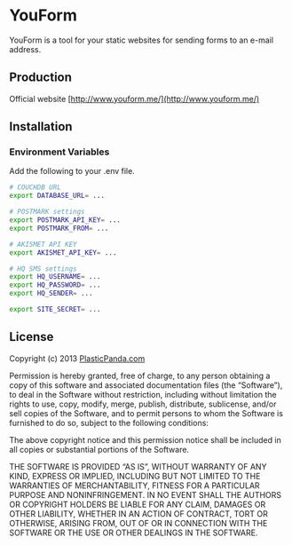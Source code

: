 YouForm
=======
YouForm is a tool for your static websites for sending forms to an e-mail address.
## Production ##
Official website [http://www.youform.me/](http://www.youform.me/)
## Installation ##
### Environment Variables ###
Add the following to your .env file.
```bash
# COUCHDB URL
export DATABASE_URL= ...

# POSTMARK settings
export POSTMARK_API_KEY= ...
export POSTMARK_FROM= ...

# AKISMET API KEY
export AKISMET_API_KEY= ...

# HQ SMS settings
export HQ_USERNAME= ...
export HQ_PASSWORD= ...
export HQ_SENDER= ...

export SITE_SECRET= ...
```
## License ##

Copyright (c) 2013 [PlasticPanda.com](http://www.plasticpanda.com/)

Permission is hereby granted, free of charge, to any person obtaining a copy of this software and associated documentation files (the “Software”), to deal in the Software without restriction, including without limitation the rights to use, copy, modify, merge, publish, distribute, sublicense, and/or sell copies of the Software, and to permit persons to whom the Software is furnished to do so, subject to the following conditions:

The above copyright notice and this permission notice shall be included in all copies or substantial portions of the Software.

THE SOFTWARE IS PROVIDED “AS IS”, WITHOUT WARRANTY OF ANY KIND, EXPRESS OR IMPLIED, INCLUDING BUT NOT LIMITED TO THE WARRANTIES OF MERCHANTABILITY, FITNESS FOR A PARTICULAR PURPOSE AND NONINFRINGEMENT. IN NO EVENT SHALL THE AUTHORS OR COPYRIGHT HOLDERS BE LIABLE FOR ANY CLAIM, DAMAGES OR OTHER LIABILITY, WHETHER IN AN ACTION OF CONTRACT, TORT OR OTHERWISE, ARISING FROM, OUT OF OR IN CONNECTION WITH THE SOFTWARE OR THE USE OR OTHER DEALINGS IN THE SOFTWARE.
